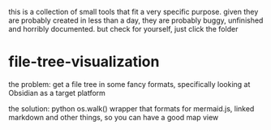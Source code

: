 this is a collection of small tools that fit a very specific purpose. given they are probably created in less than a day, they are probably buggy, unfinished and horribly documented. but check for yourself, just click the folder
# file-tree-visualization
the problem: get a file tree in some fancy formats, specifically looking at Obsidian as a target platform 

the solution: python os.walk() wrapper that formats for mermaid.js, linked markdown and other things, so you can have a good map view
